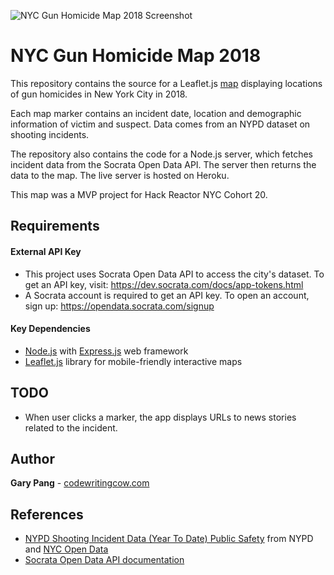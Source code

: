 ![NYC Gun Homicide Map 2018 Screenshot](https://github.com/CodeWritingCow/hrnyc20-mvp-map-app/blob/master/screenshot.gif)


# NYC Gun Homicide Map 2018
This repository contains the source for a Leaflet.js [map](https://nyc-gun-homicide-map.herokuapp.com/) displaying locations of gun homicides in New York City in 2018.

Each map marker contains an incident date, location and demographic information of victim and suspect. Data comes from an NYPD dataset on shooting incidents.

The repository also contains the code for a Node.js server, which fetches incident data from the Socrata Open Data API. The server then returns the data to the map. The live server is hosted on Heroku.

This map was a MVP project for Hack Reactor NYC Cohort 20.

## Requirements

#### External API Key

- This project uses Socrata Open Data API to access the city's dataset. To get an API key, visit: https://dev.socrata.com/docs/app-tokens.html
- A Socrata account is required to get an API key. To open an account, sign up: https://opendata.socrata.com/signup

#### Key Dependencies

- [Node.js](https://nodejs.org/en/) with [Express.js](https://expressjs.com/) web framework
- [Leaflet.js](https://leafletjs.com/) library for mobile-friendly interactive maps

## TODO
- When user clicks a marker, the app displays URLs to news stories related to the incident.

## Author
**Gary Pang** - [codewritingcow.com](http://codewritingcow.com)

## References
- [NYPD Shooting Incident Data (Year To Date) Public Safety](https://data.cityofnewyork.us/Public-Safety/NYPD-Shooting-Incident-Data-Year-To-Date-/5ucz-vwe8) from NYPD and [NYC Open Data](https://opendata.cityofnewyork.us/)
- [Socrata Open Data API documentation](https://dev.socrata.com/)

